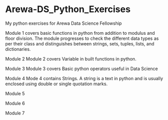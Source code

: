 # Arewa-DS_Python_Exercises

My python exercises for Arewa Data Science Fellowship

Module 1 covers basic functions in python from addition to modulus and floor division. The module progresses to check the different data types as per their class and distinguishes between strings, sets, tuples, lists, and dictionaries.

Module 2
Module 2 covers Variable in built functions in python.

Module 3
Module 3 covers Basic python operators useful in Data Science

Module 4
Mode 4 contains Strings. A string is a text in python and is usually enclosed using double or single quotation marks.

Module 5

Module 6

Module 7